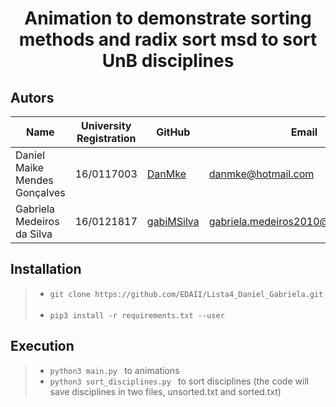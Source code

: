 # <p align="center"> Animation to demonstrate sorting methods and radix sort msd to sort UnB disciplines </p>

## Autors

| Name  | University Registration  | GitHub | Email |
|---|---|---|---|
| Daniel Maike Mendes Gonçalves  | 16/0117003  | [DanMke](https://github.com/DanMke) | danmke@hotmail.com |
| Gabriela Medeiros da Silva	  | 16/0121817 | [gabiMSilva](https://github.com/gabiMSilva) | gabriela.medeiros2010@hotmail.com.br |

## Installation

> * ``` git clone https://github.com/EDAII/Lista4_Daniel_Gabriela.git ``` <br> <br>
> * ``` pip3 install -r requirements.txt --user ```

## Execution

> * ```python3 main.py ``` to animations
> * ```python3 sort_disciplines.py ``` to sort disciplines (the code will save disciplines in two files, unsorted.txt and sorted.txt)
